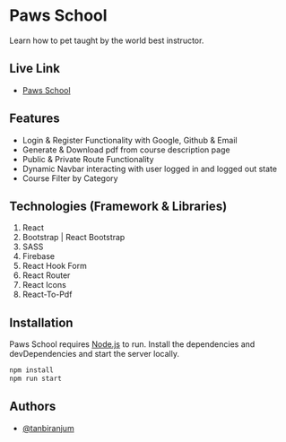 # Paws School
Learn how to pet taught by the world best instructor.

## Live Link
- [Paws School](https://paws-school.web.app/)

## Features
* Login & Register Functionality with Google, Github & Email
* Generate & Download pdf from course description page
* Public & Private Route Functionality
* Dynamic Navbar interacting with user logged in and logged out state
* Course Filter by Category

## Technologies (Framework & Libraries)
1. React
2. Bootstrap | React Bootstrap
3. SASS
4. Firebase
5. React Hook Form
6. React Router
7. React Icons
8. React-To-Pdf

## Installation

Paws School requires [Node.js](https://nodejs.org/) to run.
Install the dependencies and devDependencies and start the server locally.

```sh
npm install
npm run start
```

## Authors
- [@tanbiranjum](https://www.github.com/tanbiranjum)